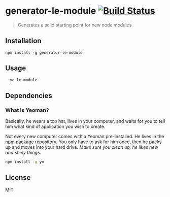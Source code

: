 # generator-le-module [![Build Status](https://secure.travis-ci.org/castle-dev/generator-le-module.png?branch=master)](https://travis-ci.org/castle-dev/generator-le-module)

> Generates a solid starting point for new node modules

## Installation

  `npm install -g generator-le-module`

## Usage

```bash
  yo le-module
```

## Dependencies

### What is Yeoman?

Basically, he wears a top hat, lives in your computer, and waits for you to tell him what kind of application you wish to create.

Not every new computer comes with a Yeoman pre-installed. He lives in the [npm](https://npmjs.org) package repository. You only have to ask for him once, then he packs up and moves into your hard drive. *Make sure you clean up, he likes new and shiny things.*

```bash
npm install -g yo
```

## License

MIT
